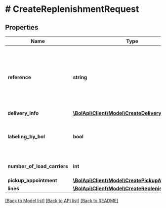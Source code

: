 # # CreateReplenishmentRequest

## Properties

Name | Type | Description | Notes
------------ | ------------- | ------------- | -------------
**reference** | **string** | Custom user reference for this replenishment. Must contain at least 1 digit and only upper case characters allowed. |
**delivery_info** | [**\BolApi\Client\Model\CreateDeliveryInfo**](CreateDeliveryInfo.md) |  | [optional]
**labeling_by_bol** | **bool** | Indicates whether the replenishment will be labeled by bol.com or not. |
**number_of_load_carriers** | **int** | The number of parcels in this replenishment. |
**pickup_appointment** | [**\BolApi\Client\Model\CreatePickupAppointment**](CreatePickupAppointment.md) |  | [optional]
**lines** | [**\BolApi\Client\Model\CreateReplenishmentLine[]**](CreateReplenishmentLine.md) |  |

[[Back to Model list]](../../README.md#models) [[Back to API list]](../../README.md#endpoints) [[Back to README]](../../README.md)
